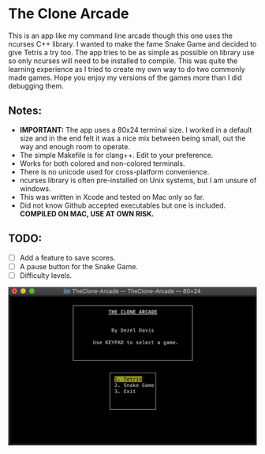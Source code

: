 # The Clone Arcade

This is an app like my command line arcade though this one uses the ncurses C++ library.
I wanted to make the fame Snake Game and decided to give Tetris a try too. The app tries
to be as simple as possible on library use so only ncurses will need to be installed to
compile. This was quite the learning experience as I tried to create my own way to do two
commonly made games. Hope you enjoy my versions of the games more than I did debugging them.

## Notes:

* **IMPORTANT:** The app uses a 80x24 terminal size. I worked in a default size and in the end
felt it was a nice mix between being small, out the way and enough room to operate.
* The simple Makefile is for clang++. Edit to your preference.
* Works for both colored and non-colored terminals.
* There is no unicode used for cross-platform convenience.
* ncurses library is often pre-installed on Unix systems, but I am unsure of windows.
* This was written in Xcode and tested on Mac only so far.
* Did not know Github accepted executables but one is included. **COMPILED ON MAC, USE AT OWN RISK.**

## TODO:

- [ ] Add a feature to save scores.
- [ ] A pause button for the Snake Game.
- [ ] Difficulty levels.

![ArcadeMenu](/images/ArcadeMenu.png)
